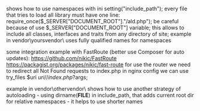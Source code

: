 shows how to use namespaces with ini setting("include_path");
every file that tries to load all library must have one line: require_once($_SERVER["DOCUMENT_ROOT"]."/ald.php");
be careful because of use $_SERVER["DOCUMENT_ROOT"] variable;
this allows to include all classes, interfaces and traits from any directory of site;
example in vendor\yoursvendor\ uses fully qualified names for namespaces

some integration example with FastRoute (better use Composer for auto updates):
https://github.com/nikic/FastRoute
https://packagist.org/packages/nikic/fast-route
for use the router we need to redirect all Not Found requests to index.php in nginx config we can use try_files $uri $uri/ /index.php?$args;

example in vendor\othervendor\ shows how to use another strategy of autoloading - using dirname(__FILE__) in include_path, that adds current root dir for relative namespaces - it helps to use shorter names
